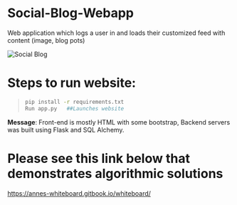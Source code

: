 
# Social-Blog-Webapp
Web application which logs a user in and loads their customized feed with content (image, blog pots)


![Social Blog](https://assets.digitalocean.com/articles/webflaskapp/step7a.png)


# Steps to run website:
> ```sh
> pip install -r requirements.txt 
> Run app.py   ##Launches website



**Message**: Front-end is mostly HTML with some bootstrap, Backend servers was built using Flask and SQL Alchemy.
# Please see this link below that demonstrates algorithmic solutions 
https://annes-whiteboard.gitbook.io/whiteboard/
